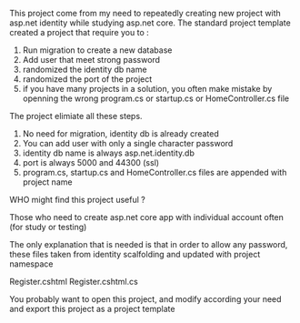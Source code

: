  This project come from my need to repeatedly creating new project with asp.net identity while studying asp.net core.  The standard project template created a project that require you to :

1. Run migration to create a new database
2. Add user that meet strong password
3. randomized the identity db name
4. randomized the port of the project
5. if you have many projects in a solution, you often make mistake by openning the wrong program.cs or startup.cs or HomeController.cs file

The project elimiate all these steps.
1. No need for migration, identity db is already created
2. You can add user with only a single character password
3. identity db name is always asp.net.identity.db
4. port is always 5000 and 44300 (ssl)
5. program.cs, startup.cs and HomeController.cs files are appended with project name




WHO might find this project useful ?

Those who need to create asp.net core app with individual account often (for study or testing)

The only explanation that is needed is that in order to allow any password, these files taken from identity scalfolding and updated with project namespace

Register.cshtml
Register.cshtml.cs


You probably want to open this project, and modify according your need and export this project as a project template



